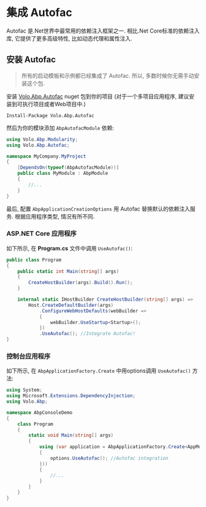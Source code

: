 # 集成 Autofac 

Autofac 是.Net世界中最常用的依赖注入框架之一. 相比.Net Core标准的依赖注入库, 它提供了更多高级特性, 比如动态代理和属性注入.

## 安装 Autofac 

> 所有的启动模板和示例都已经集成了 Autofac. 所以, 多数时候你无需手动安装这个包.

安装 [Volo.Abp.Autofac](https://www.nuget.org/packages/Volo.Abp.Autofac) nuget 包到你的项目 (对于一个多项目应用程序, 建议安装到可执行项目或者Web项目中.)

````
Install-Package Volo.Abp.Autofac
````

然后为你的模块添加 `AbpAutofacModule` 依赖:

```csharp
using Volo.Abp.Modularity;
using Volo.Abp.Autofac;

namespace MyCompany.MyProject
{
    [DependsOn(typeof(AbpAutofacModule))]
    public class MyModule : AbpModule
    {
        //...
    }
}
```

最后, 配置 `AbpApplicationCreationOptions` 用 Autofac 替换默认的依赖注入服务. 根据应用程序类型, 情况有所不同.

### ASP.NET Core 应用程序

如下所示, 在 **Program.cs** 文件中调用 `UseAutofac()`:

````csharp
public class Program
{
    public static int Main(string[] args)
    {
        CreateHostBuilder(args).Build().Run();
    }

    internal static IHostBuilder CreateHostBuilder(string[] args) =>
        Host.CreateDefaultBuilder(args)
            .ConfigureWebHostDefaults(webBuilder =>
            {
                webBuilder.UseStartup<Startup>();
            })
            .UseAutofac(); //Integrate Autofac!
}
````

### 控制台应用程序

如下所示, 在 `AbpApplicationFactory.Create` 中用options调用 `UseAutofac()` 方法:

````csharp
using System;
using Microsoft.Extensions.DependencyInjection;
using Volo.Abp;

namespace AbpConsoleDemo
{
    class Program
    {
        static void Main(string[] args)
        {
            using (var application = AbpApplicationFactory.Create<AppModule>(options =>
            {
                options.UseAutofac(); //Autofac integration
            }))
            {
                //...
            }
        }
    }
}
````

